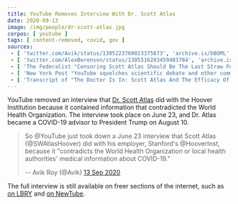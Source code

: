```yaml
---
title: YouTube Removes Interview With Dr. Scott Atlas
date: 2020-09-13
image: /img/people/dr-scott-atlas.jpg
corpos: [ youtube ]
tags: [ content-removed, covid, gov ]
sources:
 - [ 'twitter.com/Avik/status/1305223760023375873', 'archive.is/bBOML' ]
 - [ 'twitter.com/AlexBerenson/status/1305516283459403784', 'archive.is/XKuzo' ]
 - [ 'The Federalist "Censoring Scott Atlas Should Be The Last Straw For Big Tech’s Censorship" by Jonathan S. Tobin (14 Sep 2020)', 'thefederalist.com/2020/09/14/censoring-scott-atlas-should-be-the-last-straw-for-big-techs-censorship/' ]
 - [ 'New York Post "YouTube squelches scientific debate and other commentary" by Post Editorial Board (16 Sep 2020)', 'nypost.com/2020/09/16/youtube-squelches-scientific-debate-and-other-commentary/' ]
 - [ 'Transcript of "The Doctor Is In: Scott Atlas And The Efficacy Of Lockdowns, Social Distancing, And Closings" (23 June 2020)', 'outline.com/39Zab7' ]
---
```


YouTube removed an interview that [Dr. Scott
Atlas](https://www.hoover.org/profiles/scott-w-atlas) did with the Hoover
Institution because it contained information that contradicted the World Health
Organization. The interview took place on June 23, and Dr. Atlas became a
COVID-19 advisor to President Trump on August 10.
> So @YouTube just took down a June 23 interview that Scott Atlas
> (@SWAtlasHoover) did with his employer, Stanford's @HooverInst, because it
> "contradicts the World Health Organization or local health authorities'
> medical information about COVID-19."
>
> -- Avik Roy (@Avik) [13 Sep 2020](https://archive.is/bBOML)

The full interview is still available on freer sections of the internet, such
as [on LBRY](https://lbry.tv/@NoNewAbnormal:4/The-Doctor-is-in:f) and [on
NewTube](https://newtube.app/user/anthony/OhF2gDu).

